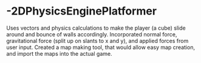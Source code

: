 # -2DPhysicsEnginePlatformer

Uses vectors and physics calculations to make the player (a cube) slide around and bounce of walls accordingly.
Incorporated normal force, gravitational force (split up on slants to x and y), and applied forces from user input.
Created a map making tool, that would allow easy map creation, and import the maps into the actual game.
